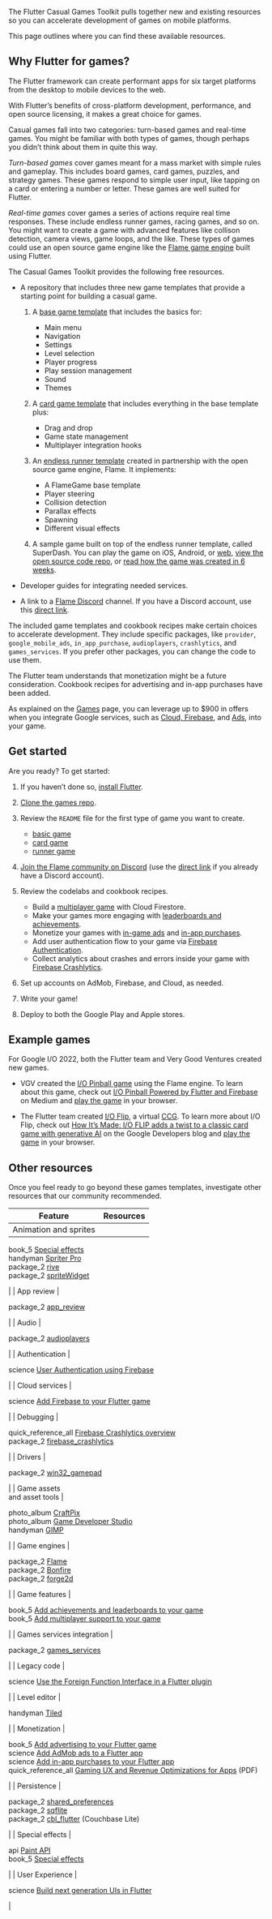 The Flutter Casual Games Toolkit pulls together new and existing resources so you can accelerate development of games on mobile platforms.

This page outlines where you can find these available resources.

## Why Flutter for games?

The Flutter framework can create performant apps for six target platforms from the desktop to mobile devices to the web.

With Flutter’s benefits of cross-platform development, performance, and open source licensing, it makes a great choice for games.

Casual games fall into two categories: turn-based games and real-time games. You might be familiar with both types of games, though perhaps you didn’t think about them in quite this way.

_Turn-based games_ cover games meant for a mass market with simple rules and gameplay. This includes board games, card games, puzzles, and strategy games. These games respond to simple user input, like tapping on a card or entering a number or letter. These games are well suited for Flutter.

_Real-time games_ cover games a series of actions require real time responses. These include endless runner games, racing games, and so on. You might want to create a game with advanced features like collison detection, camera views, game loops, and the like. These types of games could use an open source game engine like the [Flame game engine](https://flame-engine.org/) built using Flutter.

The Casual Games Toolkit provides the following free resources.

-   A repository that includes three new game templates that provide a starting point for building a casual game.
    
    1.  A [base game template](https://github.com/flutter/games/tree/main/templates/basic) that includes the basics for:
        
        -   Main menu
        -   Navigation
        -   Settings
        -   Level selection
        -   Player progress
        -   Play session management
        -   Sound
        -   Themes
    2.  A [card game template](https://github.com/flutter/games/tree/main/templates/card) that includes everything in the base template plus:
        
        -   Drag and drop
        -   Game state management
        -   Multiplayer integration hooks
    3.  An [endless runner template](https://github.com/flutter/games/tree/main/templates/endless_runner) created in partnership with the open source game engine, Flame. It implements:
        
        -   A FlameGame base template
        -   Player steering
        -   Collision detection
        -   Parallax effects
        -   Spawning
        -   Different visual effects
    4.  A sample game built on top of the endless runner template, called SuperDash. You can play the game on iOS, Android, or [web](https://superdash.flutter.dev/), [view the open source code repo](https://github.com/flutter/super_dash), or [read how the game was created in 6 weeks](https://medium.com/flutter/how-we-built-the-new-super-dash-demo-in-flutter-and-flame-in-just-six-weeks-9c7aa2a5ad31).
        
-   Developer guides for integrating needed services.
-   A link to a [Flame Discord](https://discord.gg/qUyQFVbV45) channel. If you have a Discord account, use this [direct link](https://discord.com/login?redirect_to=%2Fchannels%2F509714518008528896%2F788415774938103829).

The included game templates and cookbook recipes make certain choices to accelerate development. They include specific packages, like `provider`, `google_mobile_ads`, `in_app_purchase`, `audioplayers`, `crashlytics`, and `games_services`. If you prefer other packages, you can change the code to use them.

The Flutter team understands that monetization might be a future consideration. Cookbook recipes for advertising and in-app purchases have been added.

As explained on the [Games](https://flutter.dev/games) page, you can leverage up to $900 in offers when you integrate Google services, such as [Cloud, Firebase](https://cloud.google.com/free), and [Ads](https://ads.google.com/intl/en_us/home/flutter/#!/), into your game.

## Get started

Are you ready? To get started:

1.  If you haven’t done so, [install Flutter](https://docs.flutter.dev/get-started/install).
2.  [Clone the games repo](https://github.com/flutter/games).
3.  Review the `README` file for the first type of game you want to create.
    
    -   [basic game](https://github.com/flutter/games/blob/main/templates/basic/README.md)
    -   [card game](https://github.com/flutter/games/blob/main/templates/card/README.md)
    -   [runner game](https://github.com/flutter/games/blob/main/templates/endless_runner/README.md)
4.  [Join the Flame community on Discord](https://discord.gg/qUyQFVbV45) (use the [direct link](https://discord.com/login?redirect_to=%2Fchannels%2F509714518008528896%2F788415774938103829) if you already have a Discord account).
5.  Review the codelabs and cookbook recipes.
    
    -   Build a [multiplayer game](https://docs.flutter.dev/cookbook/games/firestore-multiplayer) with Cloud Firestore.
    -   Make your games more engaging with [leaderboards and achievements](https://docs.flutter.dev/cookbook/games/achievements-leaderboard).
    -   Monetize your games with [in-game ads](https://docs.flutter.dev/cookbook/plugins/google-mobile-ads) and [in-app purchases](https://codelabs.developers.google.com/codelabs/flutter-in-app-purchases#0).
    -   Add user authentication flow to your game via [Firebase Authentication](https://firebase.google.com/codelabs/firebase-auth-in-flutter-apps#0).
    -   Collect analytics about crashes and errors inside your game with [Firebase Crashlytics](https://firebase.google.com/docs/crashlytics/get-started?platform=flutter).
6.  Set up accounts on AdMob, Firebase, and Cloud, as needed.
7.  Write your game!
8.  Deploy to both the Google Play and Apple stores.

## Example games

For Google I/O 2022, both the Flutter team and Very Good Ventures created new games.

-   VGV created the [I/O Pinball game](https://pinball.flutter.dev/#/) using the Flame engine. To learn about this game, check out [I/O Pinball Powered by Flutter and Firebase](https://medium.com/flutter/di-o-pinball-powered-by-flutter-and-firebase-d22423f3f5d) on Medium and [play the game](https://pinball.flutter.dev/#/) in your browser.
    
-   The Flutter team created [I/O Flip](https://flip.withgoogle.com/#/), a virtual [CCG](https://en.wikipedia.org/wiki/Collectible_card_game). To learn more about I/O Flip, check out [How It’s Made: I/O FLIP adds a twist to a classic card game with generative AI](https://developers.googleblog.com/2023/05/how-its-made-io-flip-adds-twist-to.html) on the Google Developers blog and [play the game](https://flip.withgoogle.com/#/) in your browser.
    

## Other resources

Once you feel ready to go beyond these games templates, investigate other resources that our community recommended.

| Feature | Resources |
| --- | --- |
| Animation and sprites | 
book\_5 [Special effects](https://docs.flutter.dev/cookbook/effects)  
handyman [Spriter Pro](https://store.steampowered.com/app/332360/Spriter_Pro/)  
package\_2 [rive](https://pub.dev/packages/rive)  
package\_2 [spriteWidget](https://pub.dev/packages/spritewidget)

 |
| App review | 

package\_2 [app\_review](https://pub.dev/packages/app_review)

 |
| Audio | 

package\_2 [audioplayers](https://pub.dev/packages/audioplayers)

 |
| Authentication | 

science [User Authentication using Firebase](https://firebase.google.com/codelabs/firebase-auth-in-flutter-apps#0)

 |
| Cloud services | 

science [Add Firebase to your Flutter game](https://firebase.google.com/docs/flutter/setup)

 |
| Debugging | 

quick\_reference\_all [Firebase Crashlytics overview](https://firebase.google.com/docs/crashlytics/get-started?platform=flutter)  
package\_2 [firebase\_crashlytics](https://pub.dev/packages/firebase_crashlytics)

 |
| Drivers | 

package\_2 [win32\_gamepad](https://pub.dev/packages/win32_gamepad)

 |
| Game assets  
and asset tools | 

photo\_album [CraftPix](https://craftpix.net/)  
photo\_album [Game Developer Studio](https://www.gamedeveloperstudio.com/)  
handyman [GIMP](https://www.gimp.org/)

 |
| Game engines | 

package\_2 [Flame](https://pub.dev/packages/flame)  
package\_2 [Bonfire](https://pub.dev/packages/bonfire)  
package\_2 [forge2d](https://pub.dev/packages/forge2d)

 |
| Game features | 

book\_5 [Add achievements and leaderboards to your game](https://docs.flutter.dev/cookbook/games/achievements-leaderboard)  
book\_5 [Add multiplayer support to your game](https://docs.flutter.dev/cookbook/games/firestore-multiplayer)

 |
| Games services integration | 

package\_2 [games\_services](https://pub.dev/packages/games_services)

 |
| Legacy code | 

science [Use the Foreign Function Interface in a Flutter plugin](https://codelabs.developers.google.com/codelabs/flutter-ffigen)

 |
| Level editor | 

handyman [Tiled](https://www.mapeditor.org/)

 |
| Monetization | 

book\_5 [Add advertising to your Flutter game](https://docs.flutter.dev/cookbook/plugins/google-mobile-ads)  
science [Add AdMob ads to a Flutter app](https://codelabs.developers.google.com/codelabs/admob-ads-in-flutter)  
science [Add in-app purchases to your Flutter app](https://codelabs.developers.google.com/codelabs/flutter-in-app-purchases#0)  
quick\_reference\_all [Gaming UX and Revenue Optimizations for Apps](https://flutter.dev/go/games-revenue) (PDF)

 |
| Persistence | 

package\_2 [shared\_preferences](https://pub.dev/packages/shared_preferences)  
package\_2 [sqflite](https://pub.dev/packages/sqflite)  
package\_2 [cbl\_flutter](https://pub.dev/packages/cbl_flutter) (Couchbase Lite)  


 |
| Special effects | 

api [Paint API](https://api.flutter.dev/flutter/dart-ui/Paint-class.html)  
book\_5 [Special effects](https://docs.flutter.dev/cookbook/effects)

 |
| User Experience | 

science [Build next generation UIs in Flutter](https://codelabs.developers.google.com/codelabs/flutter-next-gen-uis)

 |